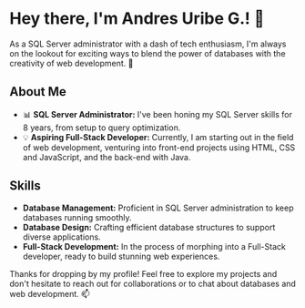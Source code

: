 # Hey there, I'm Andres Uribe G.! 👋

As a SQL Server administrator with a dash of tech enthusiasm, I'm always on the lookout for exciting ways to blend the power of databases with the creativity of web development. 🚀

## About Me

- 📊 **SQL Server Administrator:** I've been honing my SQL Server skills for 8 years, from setup to query optimization.
- 💡 **Aspiring Full-Stack Developer:** Currently, I am starting out in the field of web development, venturing into front-end projects using HTML, CSS and JavaScript, and the back-end with Java.

## Skills

- **Database Management:** Proficient in SQL Server administration to keep databases running smoothly.
- **Database Design:** Crafting efficient database structures to support diverse applications.
- **Full-Stack Development:** In the process of morphing into a Full-Stack developer, ready to build stunning web experiences.

Thanks for dropping by my profile! Feel free to explore my projects and don't hesitate to reach out for collaborations or to chat about databases and web development. 📫




<!---
andresuribeg/andresuribeg is a ✨ special ✨ repository because its `README.md` (this file) appears on your GitHub profile.
You can click the Preview link to take a look at your changes.
--->
